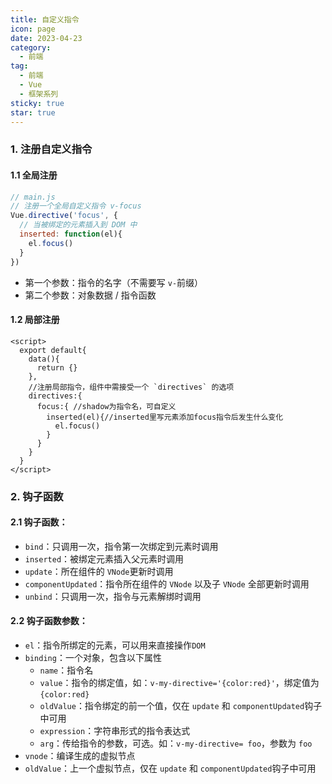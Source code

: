 ```yaml
---
title: 自定义指令
icon: page
date: 2023-04-23
category:
  - 前端
tag:
  - 前端
  - Vue
  - 框架系列
sticky: true
star: true
---
```


<!-- more -->

### 1. 注册自定义指令

#### 1.1 全局注册

```js
// main.js
// 注册一个全局自定义指令 v-focus
Vue.directive('focus', {
  // 当被绑定的元素插入到 DOM 中
  inserted: function(el){
    el.focus()
  }
})
```

- 第一个参数：指令的名字（不需要写 `v-`前缀）
- 第二个参数：对象数据 / 指令函数

#### 1.2 局部注册

```vue
<script>
  export default{
    data(){
      return {}
    },
    //注册局部指令，组件中需接受一个 `directives` 的选项
    directives:{ 
      focus:{ //shadow为指令名，可自定义
        inserted(el){//inserted里写元素添加focus指令后发生什么变化
          el.focus()
        }
      }
    }
  }
</script>
```

### 2. 钩子函数

#### 2.1 钩子函数：

- `bind`：只调用一次，指令第一次绑定到元素时调用
- `inserted`：被绑定元素插入父元素时调用
- `update`：所在组件的 `VNode`更新时调用
- `componentUpdated`：指令所在组件的 `VNode` 以及子 `VNode` 全部更新时调用
- `unbind`：只调用一次，指令与元素解绑时调用

#### 2.2 钩子函数参数：

- `el`：指令所绑定的元素，可以用来直接操作`DOM`
- `binding`：一个对象，包含以下属性
  - `name`：指令名
  - `value`：指令的绑定值，如：`v-my-directive='{color:red}'`，绑定值为 `{color:red}`
  - `oldValue`：指令绑定的前一个值，仅在 `update` 和 `componentUpdated`钩子中可用
  - `expression`：字符串形式的指令表达式
  - `arg`：传给指令的参数，可选。如：`v-my-directive= foo`，参数为 `foo`
- `vnode`：编译生成的虚拟节点
- `oldValue`：上一个虚拟节点，仅在 `update` 和 `componentUpdated`钩子中可用


